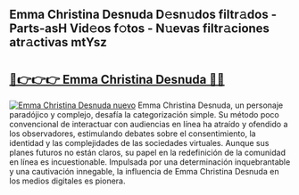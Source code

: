 ## Emma Christina Desnuda D𝚎sn𝚞dos filtr𝚊dos - Parts-asH Vid𝚎os f𝚘tos - N𝚞evas filtr𝚊ciones atr𝚊ctivas mtYsz

# <h2><a href="http://mb4c49h.tromn.icu/?c=Emma+Christina+Desnuda">🔗👉👉👉 Emma Christina Desnuda 🔗🔗</a></h2>

[![Emma Christina Desnuda nuevo](https://i.imgur.com/pEAQMta.gif)](http://mb4c49h.tromn.icu/?c=Emma+Christina+Desnuda)
Emma Christina Desnuda, un personaje paradójico y complejo, desafía la categorización simple. Su método poco convencional de interactuar con audiencias en línea ha atraído y ofendido a los observadores, estimulando debates sobre el consentimiento, la identidad y las complejidades de las sociedades virtuales. Aunque sus planes futuros no están claros, su papel en la redefinición de la comunidad en línea es incuestionable. Impulsada por una determinación inquebrantable y una cautivación innegable, la influencia de Emma Christina Desnuda en los medios digitales es pionera.

